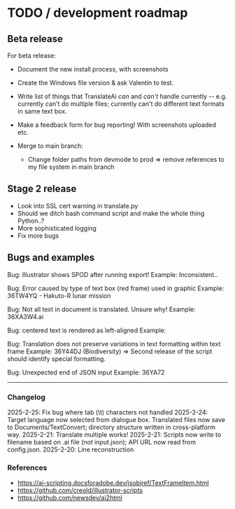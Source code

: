 # TODO / development roadmap

## Beta release 
For beta release:
* Document the new install process, with screenshots
* Create the Windows file version & ask Valentin to test.

* Write list of things that TranslateAi *can* and *can't* handle currently -- e.g. currently can't do multiple files; currently can't do different text formats in same text box.
* Make a feedback form for bug reporting! With screenshots uploaded etc.
* Merge to main branch:
    * Change folder paths from devmode to prod => remove references to my file system in main branch

    

## Stage 2 release
* Look into SSL cert warning in translate.py
* Should we ditch bash command script and make the whole thing Python..?
* More sophisticated logging
* Fix more bugs

## Bugs and examples

Bug: Illustrator shows SPOD after running export!
Example: Inconsistent..

Bug: Error caused by type of text box (red frame) used in graphic
Example: 36TW4YQ - Hakuto-R lunar mission

Bug: Not all text in document is translated. Unsure why!
Example: 36XA3W4.ai

Bug: centered text is rendered as left-aligned
Example:

Bug: Translation does not preserve variations in text formatting within text frame
Example: 36Y44DJ (Biodiversity)
=> Second release of the script should identify special formatting.

Bug: Unexpected end of JSON input
Example: 36YA72

---
### Changelog
2025-2-25: Fix bug where tab (\t) characters not handled
2025-2-24: Target language now selected from dialogue box. Translated files now save to Documents/TextConvert; directory structure written in cross-platform way.
2025-2-21: Translate multiple works!
2025-2-21: Scripts now write to filename based on .ai file (not input.json); API URL now read from config.json.
2025-2-20: Line reconstruction

### References
* https://ai-scripting.docsforadobe.dev/jsobjref/TextFrameItem.html
* https://github.com/creold/illustrator-scripts
* https://github.com/newsdev/ai2html
